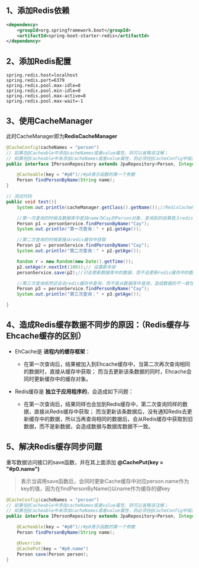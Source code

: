 ## 1、添加Redis依赖
```xml
<dependency>
    <groupId>org.springframework.boot</groupId>
    <artifactId>spring-boot-starter-redis</artifactId>
</dependency>
```

## 2、添加Redis配置
```properties
spring.redis.host=localhost
spring.redis.port=6379
spring.redis.pool.max-idle=8
spring.redis.pool.min-idle=0
spring.redis.pool.max-active=8
spring.redis.pool.max-wait=-1
```

## 3、使用CacheManager
此时CacheManager即为**RedisCacheManager**
```java
@CacheConfig(cacheNames = "person")
// 如果在@Cacheable中添加cacheNames或者value属性，则可以省略该注解；
// 如果在@Cacheable中未添加cacheNames或者value属性，则必须在@CacheConfig中指定cacheNames或者value属性
public interface IPersonRepository extends JpaRepository<Person, Integer>, JpaSpecificationExecutor<Person> {

	@Cacheable(key = "#p0")//#p0表示函数的第一个参数
	Person findPersonByName(String name);
}
```

```java
// 测试代码
public void test(){
	System.out.println(cacheManager.getClass().getName());//RedisCacheManager

	//第一次查询的时候去数据库中查找name为Cay的Person对象，查询到的结果放入redis缓存中
	Person p1 = personService.findPersonByName("Cay");
	System.out.println("第一次查询：" + p1.getAge());

	//第二次查询的时候直接从redis缓存中获取
	Person p2 = personService.findPersonByName("Cay");
	System.out.println("第二次查询：" + p2.getAge());

	Random r = new Random(new Date().getTime());
	p2.setAge(r.nextInt(100));// 设置新年龄
	personService.save(p2);//只会更新数据库中的数据，而不会更新redis缓存中的数据

	//第三次查询依然还会去redis缓存中查询，而不是从数据库中查询，造成数据的不一致性。因为Redis的缓存是独立于应用的，无法在更新数据库之后去通知redis也更新缓存数据，而ehcache是进程间的缓存框架，当更新数据之后，也会同时更新ehcache缓存中的数据。
	Person p3 = personService.findPersonByName("Cay");
	System.out.println("第三次查询：" + p3.getAge());

}
```

## 4、造成Redis缓存数据不同步的原因：（Redis缓存与Ehcache缓存的区别）
* EhCache是 **进程内的缓存框架**：
	* 在第一次查询后，结果被加入到Ehcache缓存中，当第二次再次查询相同的数据时，直接从缓存中获取；
		而当去更新该条数据的同时，Ehcache会同时更新缓存中的缓存对象。
		
* Redis缓存是 **独立于应用程序的**，会造成如下问题：
	* 在第一次查询后，结果同样也会加到Redis缓存中，第二次查询同样的数据，直接从Redis缓存中获取；
		而当更新该条数据后，没有通知Redis去更新缓存中的数据，所以当再查询相同的数据后，会从Redis缓存中获取到旧数据，而不是新数据，会造成数据与数据库数据不一致。

## 5、解决Redis缓存同步问题
重写数据访问接口的save函数，并在其上面添加 **@CachePut(key = "#p0.name")**
> 表示当调用save函数后，会同时更新Cache缓存中对应person.name作为key的值，因为在findPersonByName()以name作为缓存的键key
```java
@CacheConfig(cacheNames = "person")
// 如果在@Cacheable中添加cacheNames或者value属性，则可以省略该注解；
// 如果在@Cacheable中未添加cacheNames或者value属性，则必须在@CacheConfig中指定cacheNames或者value属性
public interface IPersonRepository extends JpaRepository<Person, Integer>, JpaSpecificationExecutor<Person> {

	@Cacheable(key = "#p0")//#p0表示函数的第一个参数
	Person findPersonByName(String name);

	@Override
	@CachePut(key = "#p0.name")
	Person save(Person person);
}
```
